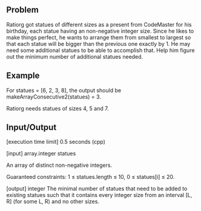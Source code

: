 ## Problem
Ratiorg got statues of different sizes as a present from CodeMaster for his birthday, each statue having an non-negative integer size. Since he likes to make things perfect, he wants to arrange them from smallest to largest so that each statue will be bigger than the previous one exactly by 1. He may need some additional statues to be able to accomplish that. Help him figure out the minimum number of additional statues needed.

## Example
For statues = [6, 2, 3, 8], the output should be
makeArrayConsecutive2(statues) = 3.

Ratiorg needs statues of sizes 4, 5 and 7.

## Input/Output
[execution time limit] 0.5 seconds (cpp)

[input] array.integer statues

An array of distinct non-negative integers.

Guaranteed constraints:
1 ≤ statues.length ≤ 10,
0 ≤ statues[i] ≤ 20.

[output] integer
The minimal number of statues that need to be added to existing statues such that it contains every integer size from an interval [L, R] (for some L, R) and no other sizes.
